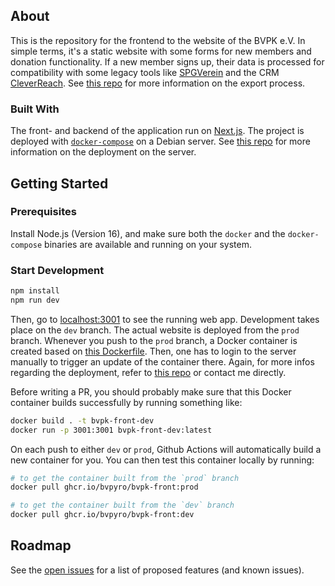 ## About

This is the repository for the frontend to the website of the BVPK e.V. In
simple terms, it's a static website with some forms for new members and donation
functionality. If a new member signs up, their data is processed for
compatibility with some legacy tools like [SPGVerein](https://spg-direkt.de/)
and the CRM [CleverReach](https://www.cleverreach.com/de/). See [this
repo](https://github.com/BVPyro/export) for more information on the export
process.

### Built With

The front- and backend of the application run on [Next.js](https://nextjs.org/).
The project is deployed with
[`docker-compose`](https://docs.docker.com/compose/) on a Debian server. See
[this repo](https://github.com/BVPyro/server) for more information on the
deployment on the server.

## Getting Started

### Prerequisites

Install Node.js (Version 16), and make sure both the `docker` and the
`docker-compose` binaries are available and running on your system.

### Start Development

```bash
npm install
npm run dev
```

Then, go to [localhost:3001](http://localhost:3001) to see the running web app.
Development takes place on the `dev` branch. The actual website is deployed from
the `prod` branch. Whenever you push to the `prod` branch, a Docker container is
created based on [this Dockerfile](Dockerfile). Then, one has to login to the
server manually to trigger an update of the container there. Again, for more
infos regarding the deployment, refer to [this
repo](https://github.com/BVPyro/server) or contact me directly.

Before writing a PR, you should probably make sure that this Docker container
builds successfully by running something like:

```bash
docker build . -t bvpk-front-dev
docker run -p 3001:3001 bvpk-front-dev:latest
```

On each push to either `dev` or `prod`, Github Actions will automatically build
a new container for you. You can then test this container locally by running:

```bash
# to get the container built from the `prod` branch
docker pull ghcr.io/bvpyro/bvpk-front:prod

# to get the container built from the `dev` branch
docker pull ghcr.io/bvpyro/bvpk-front:dev
```

## Roadmap

See the [open issues](https://github.com/BVPyro/bvpk.org/issues) for a list of
proposed features (and known issues).

